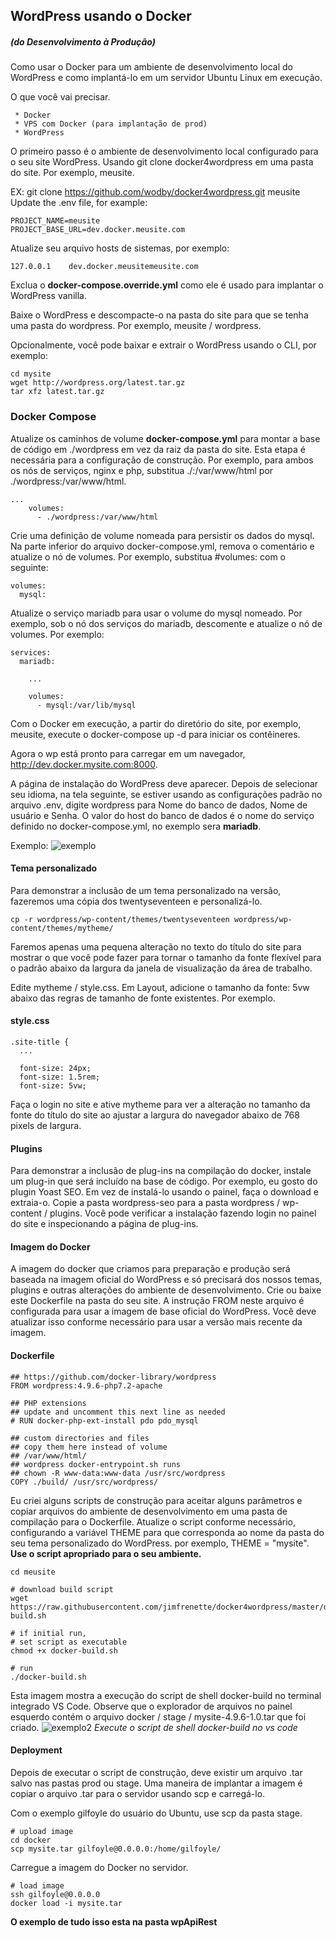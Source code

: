 ## WordPress usando o Docker

##### (do Desenvolvimento à Produção)

Como usar o Docker para um ambiente de desenvolvimento local do WordPress e como implantá-lo em um servidor Ubuntu Linux em execução.

O que você vai precisar.

     * Docker
     * VPS com Docker (para implantação de prod)
     * WordPress

O primeiro passo é o ambiente de desenvolvimento local configurado para o seu site WordPress. 
Usando git clone docker4wordpress em uma pasta do site. Por exemplo, meusite.

EX:
git clone https://github.com/wodby/docker4wordpress.git meusite
Update the .env file, for example:

```
PROJECT_NAME=meusite
PROJECT_BASE_URL=dev.docker.meusite.com

```
Atualize seu arquivo hosts de sistemas, por exemplo:

`127.0.0.1    dev.docker.meusitemeusite.com`

Exclua o **docker-compose.override.yml** como ele é usado para implantar o WordPress vanilla.

Baixe o WordPress e descompacte-o na pasta do site para que se tenha uma pasta do wordpress. Por exemplo, meusite / wordpress.

Opcionalmente, você pode baixar e extrair o WordPress usando o CLI, por exemplo:

```
cd mysite
wget http://wordpress.org/latest.tar.gz
tar xfz latest.tar.gz
```
### Docker Compose

Atualize os caminhos de volume **docker-compose.yml** para montar a base de código em ./wordpress em vez da raiz da pasta do site. 
Esta etapa é necessária para a configuração de construção. 
Por exemplo, para ambos os nós de serviços, nginx e php, substitua ./:/var/www/html por ./wordpress:/var/www/html.
```
...
    volumes:
      - ./wordpress:/var/www/html
```
Crie uma definição de volume nomeada para persistir os dados do mysql. 
Na parte inferior do arquivo docker-compose.yml, remova o comentário e atualize o nó de volumes. 
Por exemplo, substitua #volumes: com o seguinte:
```
volumes:
  mysql:

```
Atualize o serviço mariadb para usar o volume do mysql nomeado. 
Por exemplo, sob o nó dos serviços do mariadb, descomente e atualize o nó de volumes. Por exemplo:

```
services:
  mariadb:

    ...

    volumes:
      - mysql:/var/lib/mysql
```
Com o Docker em execução, a partir do diretório do site, por exemplo, meusite, execute o docker-compose up -d para iniciar os contêineres.

Agora o wp está pronto para carregar em um navegador, http://dev.docker.mysite.com:8000.

A página de instalação do WordPress deve aparecer. Depois de selecionar seu idioma, na tela seguinte, se estiver usando as configurações padrão no arquivo .env, digite wordpress para Nome do banco de dados, Nome de usuário e Senha. O valor do host do banco de dados é o nome do serviço definido no docker-compose.yml, no exemplo sera **mariadb**.

Exemplo:
![exemplo](exemplo.png)

#### Tema personalizado

Para demonstrar a inclusão de um tema personalizado na versão, fazeremos  uma cópia dos twentyseventeen e personalizá-lo.

```
cp -r wordpress/wp-content/themes/twentyseventeen wordpress/wp-content/themes/mytheme/

```
Faremos apenas uma pequena alteração no texto do título do site para mostrar o que você pode fazer para tornar o tamanho da fonte flexível para o padrão abaixo da largura da janela de visualização da área de trabalho.

Edite mytheme / style.css. Em Layout, adicione o tamanho da fonte: 5vw abaixo das regras de tamanho de fonte existentes. Por exemplo.

#### style.css

```
.site-title {
  ...

  font-size: 24px;
  font-size: 1.5rem;
  font-size: 5vw;

```
Faça o login no site e ative mytheme para ver a alteração no tamanho da fonte do título do site ao ajustar a largura do navegador abaixo de 768 pixels de largura.

#### Plugins

Para demonstrar a inclusão de plug-ins na compilação do docker, instale um plug-in que será incluído na base de código. Por exemplo, eu gosto do plugin Yoast SEO. Em vez de instalá-lo usando o painel, faça o download e extraia-o. Copie a pasta wordpress-seo para a pasta wordpress / wp-content / plugins. Você pode verificar a instalação fazendo login no painel do site e inspecionando a página de plug-ins.

#### Imagem do Docker

A imagem do docker que criamos para preparação e produção será baseada na imagem oficial do WordPress e só precisará dos nossos temas, plugins e outras alterações do ambiente de desenvolvimento. Crie ou baixe este Dockerfile na pasta do seu site. 
A instrução FROM neste arquivo é configurada para usar a imagem de base oficial do WordPress. Você deve atualizar isso conforme necessário para usar a versão mais recente da imagem.

#### Dockerfile
```
## https://github.com/docker-library/wordpress
FROM wordpress:4.9.6-php7.2-apache

## PHP extensions
## update and uncomment this next line as needed
# RUN docker-php-ext-install pdo pdo_mysql

## custom directories and files
## copy them here instead of volume
## /var/www/html/
## wordpress docker-entrypoint.sh runs
## chown -R www-data:www-data /usr/src/wordpress
COPY ./build/ /usr/src/wordpress/

```
Eu criei alguns scripts de construção para aceitar alguns parâmetros e copiar arquivos do ambiente de desenvolvimento em uma pasta de compilação para o Dockerfile. Atualize o script conforme necessário, configurando a variável THEME para que corresponda ao nome da pasta do seu tema personalizado do WordPress. por exemplo, THEME = "mysite". **Use o script apropriado para o seu ambiente.**

```
cd meusite

# download build script
wget https://raw.githubusercontent.com/jimfrenette/docker4wordpress/master/docker-build.sh

# if initial run,
# set script as executable
chmod +x docker-build.sh

# run
./docker-build.sh

```
Esta imagem mostra a execução do script de shell docker-build no terminal integrado VS Code. Observe que o explorador de arquivos no painel esquerdo contém o arquivo docker / stage / mysite-4.9.6-1.0.tar que foi criado.
![exemplo2](exemplo2.png)
_Execute o script de shell docker-build no vs code_

#### Deployment

Depois de executar o script de construção, deve existir um arquivo .tar salvo nas pastas prod ou stage. Uma maneira de implantar a imagem é copiar o arquivo .tar para o servidor usando scp e carregá-lo.

Com o exemplo gilfoyle do usuário do Ubuntu, use scp da pasta stage.
```
# upload image
cd docker
scp mysite.tar gilfoyle@0.0.0.0:/home/gilfoyle/

```
Carregue a imagem do Docker no servidor.

```
# load image
ssh gilfoyle@0.0.0.0
docker load -i mysite.tar

```

**O exemplo de tudo isso esta na pasta wpApiRest**